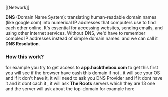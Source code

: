 [[Network]]

**DNS** (Domain Name System): translating human-readable domain names (like google.com) into numerical IP addresses that computers use to find each other online. It's essential for accessing websites, sending emails, and using other internet services. Without DNS, we'd have to remember complex IP addresses instead of simple domain names.
and we can call it **DNS Resolution**.

### **How this work?**

for example you try to get access to **app.hackthebox.com** to get this first you will see if the browser have cash this domain if not , it will see your OS and if it don't have it, it will need to ask you DNS Provider and if it dont have it and it dont cach it , it will ask **The Roots** servers which they are 13 one and the server will ask about the top-domain for example here

